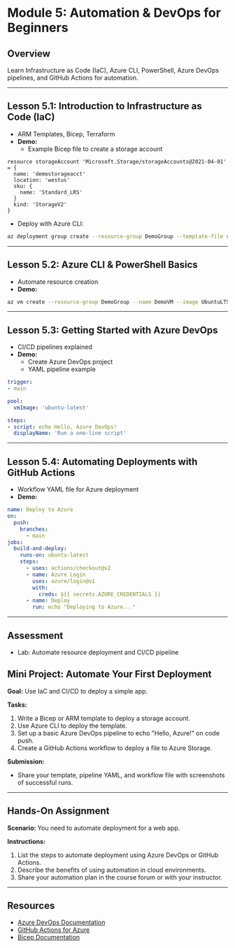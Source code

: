 # Module 5: Automation & DevOps for Beginners

## Overview
Learn Infrastructure as Code (IaC), Azure CLI, PowerShell, Azure DevOps pipelines, and GitHub Actions for automation.

---

## Lesson 5.1: Introduction to Infrastructure as Code (IaC)
- ARM Templates, Bicep, Terraform
- **Demo:**
  - Example Bicep file to create a storage account
```bicep
resource storageAccount 'Microsoft.Storage/storageAccounts@2021-04-01' = {
  name: 'demostorageacct'
  location: 'westus'
  sku: {
    name: 'Standard_LRS'
  }
  kind: 'StorageV2'
}
```
- Deploy with Azure CLI:
```bash
az deployment group create --resource-group DemoGroup --template-file storage.bicep
```

---

## Lesson 5.2: Azure CLI & PowerShell Basics
- Automate resource creation
- **Demo:**
```bash
az vm create --resource-group DemoGroup --name DemoVM --image UbuntuLTS --admin-username azureuser --generate-ssh-keys
```

---

## Lesson 5.3: Getting Started with Azure DevOps
- CI/CD pipelines explained
- **Demo:**
  - Create Azure DevOps project
  - YAML pipeline example
```yaml
trigger:
- main

pool:
  vmImage: 'ubuntu-latest'

steps:
- script: echo Hello, Azure DevOps!
  displayName: 'Run a one-line script'
```

---

## Lesson 5.4: Automating Deployments with GitHub Actions
- Workflow YAML file for Azure deployment
- **Demo:**
```yaml
name: Deploy to Azure
on:
  push:
    branches:
      - main
jobs:
  build-and-deploy:
    runs-on: ubuntu-latest
    steps:
      - uses: actions/checkout@v2
      - name: Azure Login
        uses: azure/login@v1
        with:
          creds: ${{ secrets.AZURE_CREDENTIALS }}
      - name: Deploy
        run: echo "Deploying to Azure..."
```

---

## Assessment
- Lab: Automate resource deployment and CI/CD pipeline


## Mini Project: Automate Your First Deployment
**Goal:** Use IaC and CI/CD to deploy a simple app.

**Tasks:**
1. Write a Bicep or ARM template to deploy a storage account.
2. Use Azure CLI to deploy the template.
3. Set up a basic Azure DevOps pipeline to echo "Hello, Azure!" on code push.
4. Create a GitHub Actions workflow to deploy a file to Azure Storage.

**Submission:**
- Share your template, pipeline YAML, and workflow file with screenshots of successful runs.

---

## Hands-On Assignment
**Scenario:** You need to automate deployment for a web app.

**Instructions:**
1. List the steps to automate deployment using Azure DevOps or GitHub Actions.
2. Describe the benefits of using automation in cloud environments.
3. Share your automation plan in the course forum or with your instructor.

---

## Resources
- [Azure DevOps Documentation](https://learn.microsoft.com/en-us/azure/devops/pipelines/)
- [GitHub Actions for Azure](https://github.com/Azure/actions)
- [Bicep Documentation](https://learn.microsoft.com/en-us/azure/azure-resource-manager/bicep/)
